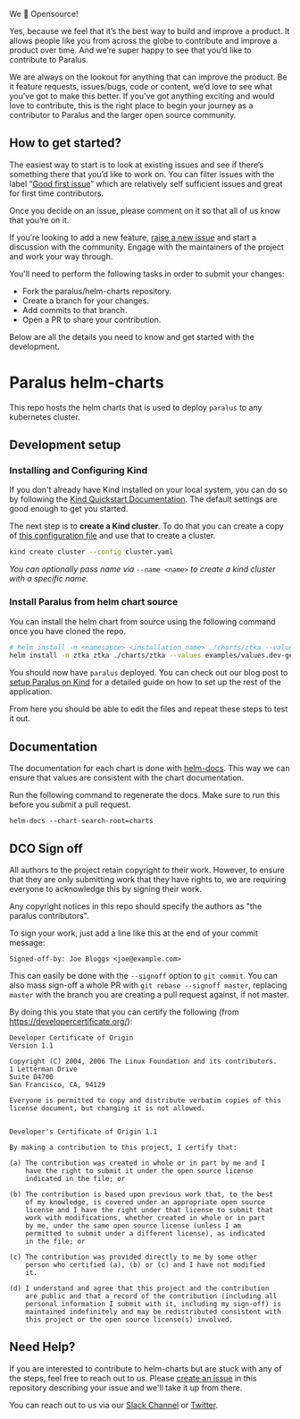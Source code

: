 We 💚 Opensource!

Yes, because we feel that it’s the best way to build and improve a product. It allows people like you from across the globe to contribute and improve a product over time. And we’re super happy to see that you’d like to contribute to Paralus.

We are always on the lookout for anything that can improve the product. Be it feature requests, issues/bugs, code or content, we’d love to see what you’ve got to make this better. If you’ve got anything exciting and would love to contribute, this is the right place to begin your journey as a contributor to Paralus and the larger open source community.

## How to get started?

The easiest way to start is to look at existing issues and see if there’s something there that you’d like to work on. You can filter issues with the label “[Good first issue](https://github.com/paralus/helm-charts/issues?q=is%3Aissue+is%3Aopen+label%3A%22good+first+issue%22)” which are relatively self sufficient issues and great for first time contributors.

Once you decide on an issue, please comment on it so that all of us know that you’re on it.

If you’re looking to add a new feature, [raise a new issue](https://github.com/paralus/helm-charts/issues/new) and start a discussion with the community. Engage with the maintainers of the project and work your way through.

You'll need to perform the following tasks in order to submit your changes:

- Fork the paralus/helm-charts repository.
- Create a branch for your changes.
- Add commits to that branch.
- Open a PR to share your contribution.

Below are all the details you need to know and get started with the development.

# Paralus helm-charts

This repo hosts the helm charts that is used to deploy `paralus` to any kubernetes cluster.

## Development setup

### Installing and Configuring Kind

If you don't already have Kind installed on your local system, you can do so by following the [Kind Quickstart Documentation](https://kind.sigs.k8s.io/docs/user/quick-start/). The default settings are good enough to get you started.

The next step is to **create a Kind cluster**. To do that you can create a copy of [this configuration file](https://github.com/paralus/helm-charts/blob/main/docs/kind.config.yaml) and use that to create a cluster.

```bash
kind create cluster --config cluster.yaml
```

*You can optionally pass name via `--name <name>` to create a kind cluster with a specific name.*

### Install Paralus from helm chart source

You can install the helm chart from source using the following command once you have cloned the repo.

``` bash
# helm install -n <namesapce> <installation_name> ./charts/ztka --values <custom_values_file> --create-namespace
helm install -n ztka ztka ./charts/ztka --values examples/values.dev-generic.yaml --create-namespace
```

You should now have `paralus` deployed. You can check out our blog post to [setup Paralus on Kind](https://www.paralus.io/blog/kind-quickstart) for a detailed guide on how to set up the rest of the application.

From here you should be able to edit the files and repeat these steps to test it out.

## Documentation

The documentation for each chart is done with [helm-docs](https://github.com/norwoodj/helm-docs). This way we can ensure that values are consistent with the chart documentation.

Run the following command to regenerate the docs. Make sure to run this before you submit a pull request.

``` shell
helm-docs --chart-search-root=charts
```

## DCO Sign off

All authors to the project retain copyright to their work. However, to ensure
that they are only submitting work that they have rights to, we are requiring
everyone to acknowledge this by signing their work.

Any copyright notices in this repo should specify the authors as "the
paralus contributors".

To sign your work, just add a line like this at the end of your commit message:

```
Signed-off-by: Joe Bloggs <joe@example.com>
```

This can easily be done with the `--signoff` option to `git commit`.
You can also mass sign-off a whole PR with `git rebase --signoff master`, replacing
`master` with the branch you are creating a pull request against, if not master.

By doing this you state that you can certify the following (from https://developercertificate.org/):

```
Developer Certificate of Origin
Version 1.1

Copyright (C) 2004, 2006 The Linux Foundation and its contributors.
1 Letterman Drive
Suite D4700
San Francisco, CA, 94129

Everyone is permitted to copy and distribute verbatim copies of this
license document, but changing it is not allowed.


Developer's Certificate of Origin 1.1

By making a contribution to this project, I certify that:

(a) The contribution was created in whole or in part by me and I
    have the right to submit it under the open source license
    indicated in the file; or

(b) The contribution is based upon previous work that, to the best
    of my knowledge, is covered under an appropriate open source
    license and I have the right under that license to submit that
    work with modifications, whether created in whole or in part
    by me, under the same open source license (unless I am
    permitted to submit under a different license), as indicated
    in the file; or

(c) The contribution was provided directly to me by some other
    person who certified (a), (b) or (c) and I have not modified
    it.

(d) I understand and agree that this project and the contribution
    are public and that a record of the contribution (including all
    personal information I submit with it, including my sign-off) is
    maintained indefinitely and may be redistributed consistent with
    this project or the open source license(s) involved.
```

## Need Help?

If you are interested to contribute to helm-charts but are stuck with any of the steps, feel free to reach out to us. Please [create an issue](https://github.com/paralus/helm-charts/issues/new) in this repository describing your issue and we'll take it up from there.

You can reach out to us via our [Slack Channel](https://join.slack.com/t/paralus/shared_invite/zt-1a9x6y729-ySmAq~I3tjclEG7nDoXB0A) or [Twitter](https://twitter.com/paralus_).
